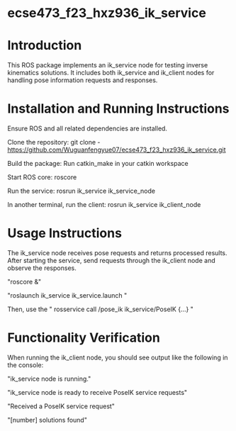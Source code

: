 # ecse473_f23_hxz936_ik_service
# Introduction
This ROS package implements an ik_service node for testing inverse kinematics solutions. It includes both ik_service and ik_client nodes for handling pose information requests and responses.

# Installation and Running Instructions

Ensure ROS and all related dependencies are installed.

Clone the repository: git clone -https://github.com/Wuguanfengyue07/ecse473_f23_hxz936_ik_service.git

Build the package: Run catkin_make in your catkin workspace

Start ROS core: roscore

Run the service: rosrun ik_service ik_service_node

In another terminal, run the client: rosrun ik_service ik_client_node

# Usage Instructions

The ik_service node receives pose requests and returns processed results. After starting the service, send requests through the ik_client node and observe the responses.

"roscore &"

"roslaunch ik_service ik_service.launch "

Then, use the " rosservice call /pose_ik ik_service/PoseIK {...} "

# Functionality Verification
When running the ik_client node, you should see output like the following in the console:

"ik_service node is running."

"ik_service node is ready to receive PoseIK service requests"

"Received a PoseIK service request"

"[number] solutions found"
